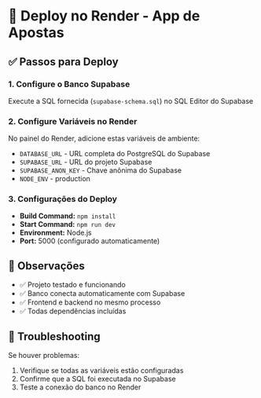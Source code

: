 # 🚀 Deploy no Render - App de Apostas

## ✅ Passos para Deploy

### 1. Configure o Banco Supabase
Execute a SQL fornecida (`supabase-schema.sql`) no SQL Editor do Supabase

### 2. Configure Variáveis no Render
No painel do Render, adicione estas variáveis de ambiente:

- `DATABASE_URL` - URL completa do PostgreSQL do Supabase
- `SUPABASE_URL` - URL do projeto Supabase  
- `SUPABASE_ANON_KEY` - Chave anônima do Supabase
- `NODE_ENV` - production

### 3. Configurações do Deploy
- **Build Command:** `npm install`
- **Start Command:** `npm run dev`
- **Environment:** Node.js
- **Port:** 5000 (configurado automaticamente)

## 📝 Observações
- ✅ Projeto testado e funcionando
- ✅ Banco conecta automaticamente com Supabase
- ✅ Frontend e backend no mesmo processo
- ✅ Todas dependências incluídas

## 🐛 Troubleshooting
Se houver problemas:
1. Verifique se todas as variáveis estão configuradas
2. Confirme que a SQL foi executada no Supabase
3. Teste a conexão do banco no Render